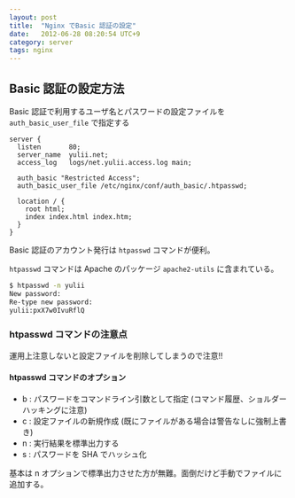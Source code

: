 ```yaml
---
layout: post
title:  "Nginx でBasic 認証の設定"
date:   2012-06-28 08:20:54 UTC+9
category: server
tags: nginx
---
```


## Basic 認証の設定方法

Basic 認証で利用するユーザ名とパスワードの設定ファイルを `auth_basic_user_file` で指定する

```
server {
  listen       80;
  server_name  yulii.net;
  access_log   logs/net.yulii.access.log main;

  auth_basic "Restricted Access";
  auth_basic_user_file /etc/nginx/conf/auth_basic/.htpasswd;

  location / {
    root html;
    index index.html index.htm;
  }
}
```

Basic 認証のアカウント発行は `htpasswd` コマンドが便利。

`htpasswd` コマンドは Apache のパッケージ `apache2-utils` に含まれている。

```sh
$ htpasswd -n yulii
New password:
Re-type new password:
yulii:pxX7w0IvuRflQ
```

### htpasswd コマンドの注意点

運用上注意しないと設定ファイルを削除してしまうので注意!!

#### htpasswd コマンドのオプション

- b : パスワードをコマンドライン引数として指定 (コマンド履歴、ショルダーハッキングに注意)
- c : 設定ファイルの新規作成 (既にファイルがある場合は警告なしに強制上書き)
- n : 実行結果を標準出力する
- s : パスワードを SHA でハッシュ化

基本は n オプションで標準出力させた方が無難。面倒だけど手動でファイルに追加する。

